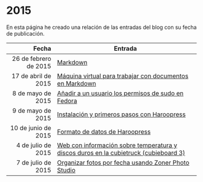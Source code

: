 # 2015

En esta página he creado una relación de las entradas del blog con su fecha de publicación.

| Fecha  | Entrada |
| --: | -- |
| 26 de febrero de 2015 | [Markdown](../2015/markdown.md) |
| 17 de abril de 2015 | [Máquina virtual para trabajar con documentos en Markdown](../2015/maquina_virtual_para_trabajar_con_documentos_en_markdown.md) |
| 8 de mayo de 2015 | [Añadir a un usuario los permisos de sudo en Fedora](../2015/anadir_a_un_usuario_los_permisos_de_sudo_en_fedora.md) |
| 9 de mayo de 2015 | [Instalación y primeros pasos con Haroopress](../2015/instalacion_y_primeros_pasos_con_haroopress.md) |
| 10 de junio de 2015 | [Formato de datos de Haroopress](../2015/formato_de_datos_de_haroopress.md) |
| 4 de julio de 2015 | [Web con información sobre temperatura y discos duros en la cubietruck (cubieboard 3)](../2015/web_con_informacion_sobre_temperatura_y_discos_duros_en_la_cubietruck_cubieboard_3.md) |
| 7 de julio de 2015 | [Organizar fotos por fecha usando Zoner Photo Studio](../2015\organizar_fotos_por_fecha_usando_zoner_photo_studio.md) |
